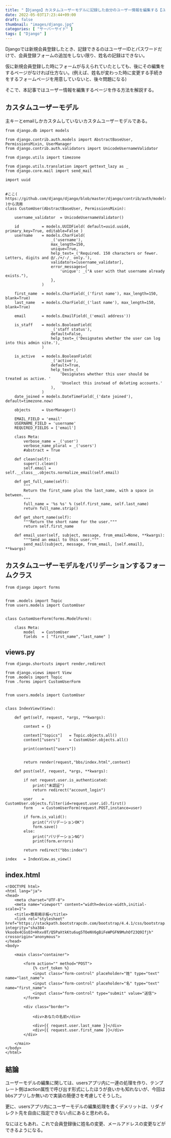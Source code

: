 ```yaml
---
title: "【Django】カスタムユーザーモデルに記録した自分のユーザー情報を編集する【ユーザー情報変更画面に】"
date: 2022-05-03T17:23:44+09:00
draft: false
thumbnail: "images/django.jpg"
categories: [ "サーバーサイド" ]
tags: [ "Django" ]
---
```


Djangoでは新規会員登録したとき、記録できるのはユーザーIDとパスワードだけで、会員登録フォームの追加をしない限り、姓名の記録はできない。


仮に新規会員登録した時にフォームが与えられていたとしても、後にその編集をするページがなければ仕方ない。(例えば、姓名が変わった時に変更する手続きをするフォームページを用意していないと、後々問題になる)

そこで、本記事ではユーザー情報を編集するページを作る方法を解説する。

## カスタムユーザーモデル

主キーとemailしかカスタムしていないカスタムユーザーモデルである。

    from django.db import models
    
    from django.contrib.auth.models import AbstractBaseUser, PermissionsMixin, UserManager
    from django.contrib.auth.validators import UnicodeUsernameValidator
    
    from django.utils import timezone
    
    from django.utils.translation import gettext_lazy as _
    from django.core.mail import send_mail
    
    import uuid 
    
    
    #ここ( https://github.com/django/django/blob/master/django/contrib/auth/models.py#L321 )から流用
    class CustomUser(AbstractBaseUser, PermissionsMixin):
    
        username_validator  = UnicodeUsernameValidator()
    
        id          = models.UUIDField( default=uuid.uuid4, primary_key=True, editable=False )
        username    = models.CharField(
                        _('username'),
                        max_length=150,
                        unique=True,
                        help_text=_('Required. 150 characters or fewer. Letters, digits and @/./+/-/_ only.'),
                        validators=[username_validator],
                        error_messages={
                            'unique': _("A user with that username already exists."),
                        },
                    )
    
        first_name  = models.CharField(_('first name'), max_length=150, blank=True)
        last_name   = models.CharField(_('last name'), max_length=150, blank=True)
    
        email       = models.EmailField(_('email address'))
    
        is_staff    = models.BooleanField(
                        _('staff status'),
                        default=False,
                        help_text=_('Designates whether the user can log into this admin site.'),
                    )
    
        is_active   = models.BooleanField(
                        _('active'),
                        default=True,
                        help_text=_(
                            'Designates whether this user should be treated as active. '
                            'Unselect this instead of deleting accounts.'
                        ),
                    )
        date_joined = models.DateTimeField(_('date joined'), default=timezone.now)
    
        objects     = UserManager()
    
        EMAIL_FIELD = 'email'
        USERNAME_FIELD = 'username'
        REQUIRED_FIELDS = ['email']
    
        class Meta:
            verbose_name = _('user')
            verbose_name_plural = _('users')
            #abstract = True
    
        def clean(self):
            super().clean()
            self.email = self.__class__.objects.normalize_email(self.email)
    
        def get_full_name(self):
            """
            Return the first_name plus the last_name, with a space in between.
            """
            full_name = '%s %s' % (self.first_name, self.last_name)
            return full_name.strip()
    
        def get_short_name(self):
            """Return the short name for the user."""
            return self.first_name
    
        def email_user(self, subject, message, from_email=None, **kwargs):
            """Send an email to this user."""
            send_mail(subject, message, from_email, [self.email], **kwargs)
        


## カスタムユーザーモデルをバリデーションするフォームクラス

    from django import forms 
    
    
    from .models import Topic
    from users.models import CustomUser
    
    
    class CustomUserForm(forms.ModelForm):
    
        class Meta:
            model   = CustomUser
            fields  = [ "first_name","last_name" ]
    
## views.py
    

    from django.shortcuts import render,redirect
    
    from django.views import View
    from .models import Topic
    from .forms import CustomUserForm
    
    
    from users.models import CustomUser
    
    
    class IndexView(View):
    
        def get(self, request, *args, **kwargs):
    
            context = {}
    
            context["topics"]   = Topic.objects.all()
            context["users"]    = CustomUser.objects.all()
    
            print(context["users"])
    
    
            return render(request,"bbs/index.html",context)
    
        def post(self, request, *args, **kwargs):
    
            if not request.user.is_authenticated:
                print("未認証")
                return redirect("account_login")
    
            user    = CustomUser.objects.filter(id=request.user.id).first()
            form    = CustomUserForm(request.POST,instance=user)
    
            if form.is_valid():
                print("バリデーションOK")
                form.save()
            else:
                print("バリデーションNG")
                print(form.errors)
    
            return redirect("bbs:index")
    
    index   = IndexView.as_view()
    

## index.html

    <!DOCTYPE html>
    <html lang="ja">
    <head>
    	<meta charset="UTF-8">
        <meta name="viewport" content="width=device-width,initial-scale=1">
    	<title>簡易掲示板</title>
        <link rel="stylesheet" href="https://stackpath.bootstrapcdn.com/bootstrap/4.4.1/css/bootstrap.min.css" integrity="sha384-Vkoo8x4CGsO3+Hhxv8T/Q5PaXtkKtu6ug5TOeNV6gBiFeWPGFN9MuhOf23Q9Ifjh" crossorigin="anonymous">
    </head>
    <body>
    
        <main class="container">
    
            <form action="" method="POST">
                {% csrf_token %}
                <input class="form-control" placeholder="姓" type="text" name="last_name">
                <input class="form-control" placeholder="名" type="text" name="first_name">
                <input class="form-control" type="submit" value="送信">
            </form>
    
            <div class="border">
    
                <div>あなたの名前</div>
    
                <div>{{ request.user.last_name }}</div>
                <div>{{ request.user.first_name }}</div>
            </div>
    
        </main>
    </body>
    </html>
    

## 結論

ユーザーモデルの編集に関しては、usersアプリ内に一連の処理を作り、テンプレート側はaction属性で呼び出す形式にしたほうが良いかも知れないが、今回はbbsアプリしか無いので実装の簡便さを考慮してそうした。

更に、usersアプリ内にユーザーモデルの編集処理を書くデメリットは、リダイレクト先を自由に指定できない点にあると思われる。

なにはともあれ、これで会員登録後に姓名の変更、メールアドレスの変更などができるようになる。

